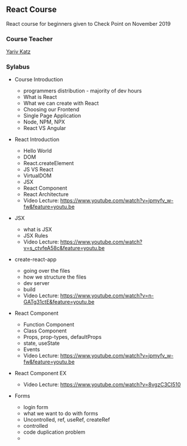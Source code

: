 ## React Course

React course for beginners given to Check Point on November 2019

### Course Teacher

[Yariv Katz](https://il.linkedin.com/in/yariv-katz "Yariv Katz")

### Sylabus

- Course Introduction
  - programmers distribution - majority of dev hours
  - What is React
  - What we can create with React
  - Choosing our Frontend
  - Single Page Application
  - Node, NPM, NPX
  - React VS Angular

- React Introduction
  - Hello World
  - DOM
  - React.createElement
  - JS VS React
  - VirtualDOM
  - JSX
  - React Component
  - React Architecture
  - Video Lecture: https://www.youtube.com/watch?v=jpmyfv_w-fw&feature=youtu.be

- JSX
  - what is JSX
  - JSX Rules
  - Video Lecture: https://www.youtube.com/watch?v=s_ctvfeA58c&feature=youtu.be

- create-react-app
  - going over the files
  - how we structure the files
  - dev server
  - build
  - Video Lecture: https://www.youtube.com/watch?v=n-GATg31ctE&feature=youtu.be

- React Component
  - Function Component
  - Class Component
  - Props, prop-types, defaultProps
  - state, useState
  - Events
  - Video Lecture: https://www.youtube.com/watch?v=jpmyfv_w-fw&feature=youtu.be

- React Component EX
  - Video Lecture: https://www.youtube.com/watch?v=8vgzC3CI510

- Forms
  - login form
  - what we want to do with forms
  - Uncontrolled, ref, useRef, createRef
  - controlled
  - code duplication problem
  - 


